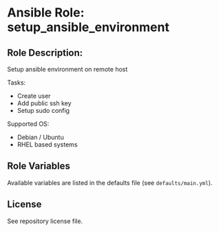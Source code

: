 # Ansible Role: setup_ansible_environment
## Role Description:
Setup ansible environment on remote host

Tasks:
  - Create user
  - Add public ssh key
  - Setup sudo config

Supported OS:
  - Debian / Ubuntu
  - RHEL based systems

## Role Variables
Available variables are listed in the defaults file (see `defaults/main.yml`).

## License
See repository license file.
